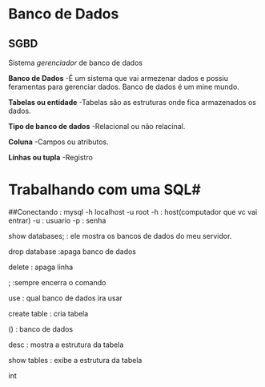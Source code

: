 # Banco de Dados

## SGBD
Sistema *gerenciador* de banco de dados
 
 **Banco de Dados**
 -É um sistema que vai armezenar dados e possiu feramentas para gerenciar dados.
 Banco de dados é um mine mundo.
 
 **Tabelas ou entidade**
 -Tabelas são as estruturas onde fica armazenados os dados.

 **Tipo de banco de dados**
 -Relacional ou não relacinal.

 **Coluna**
 -Campos ou atributos.

 **Linhas ou tupla**
 -Registro


# Trabalhando com uma SQL#

##Conectando : mysql -h localhost -u root
-h : host(computador que vc vai entrar)
-u : usuario
-p : senha

 show databases;  : ele mostra os bancos de dados do meu servidor.

 drop database :apaga banco de dados
 
 delete : apaga linha

 ; :sempre encerra o comando

use : qual banco de dados ira usar

create table : cria tabela

() : banco de dados

desc : mostra a estrutura da tabela

show tables : exibe a estrutura da tabela

int

